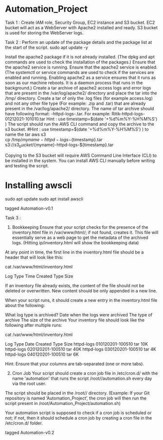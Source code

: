 # Automation_Project

Task 1 : Create IAM role, Security Group, EC2 instance and S3 bucket.
EC2 bucket will act as a WebServer with Apache2 installed and ready. S3 bucket is used for storing the WebServer logs.

Task 2 :
Perform an update of the package details and the package list at the start of the script.
sudo apt update -y
 

Install the apache2 package if it is not already installed. (The dpkg and apt commands are used to check the installation of the packages.)
Ensure that the apache2 service is running. 
Ensure that the apache2 service is enabled. (The systemctl or service commands are used to check if the services are enabled and running. Enabling apache2 as a service ensures that it runs as soon as our machine reboots. It is a daemon process that runs in the background.)
Create a tar archive of apache2 access logs and error logs that are present in the /var/log/apache2/ directory and place the tar into the /tmp/ directory. Create a tar of only the .log files (for example access.log) and not any other file type (For example: .zip and .tar) that are already present in the /var/log/apache2/ directory. The name of tar archive should have following format:  <your _name>-httpd-logs-<timestamp>.tar. For example: Ritik-httpd-logs-01212021-101010.tar                                                             Hint : use timestamp=$(date '+%d%m%Y-%H%M%S') )
The script should run the AWS CLI command and copy the archive to the s3 bucket. 
#Hint : use timestamp=$(date '+%d%m%Y-%H%M%S') ) to name  the  tar
aws s3 \
cp /tmp/${myname}-httpd-logs-${timestamp}.tar \
s3://${s3_bucket}/${myname}-httpd-logs-${timestamp}.tar
 

Copying to the S3 bucket will require AWS Command Line Interface (CLI)  to be installed in the system. You can install AWS CLI manually before writing and testing the script. 

# Installing awscli 
sudo apt update
sudo apt install awscli


tagged Automation-v0.1


Task 3 :

1. Bookkeeping
Ensure that your script checks for the presence of the inventory.html file in /var/www/html/; if not found, creates it. This file will essentially serve as a web page to get the metadata of the archived logs. (Hitting ip/inventory.html will show the bookkeeping data)

 

At any point in time, the first line in the inventory.html file should be a header that will look like this:

cat /var/www/html/inventory.html
 

Log Type         Time Created         Type        Size


If an inventory file already exists, the content of the file should not be deleted or overwritten. New content should be only appended in a new line.


When your script runs, it should create a new entry in the inventory.html file about the following: 

What log type is archived?
Date when the logs were archived 
The type of archive
The size of the archive
Your inventory file should look like the following after multiple runs:

cat /var/www/html/inventory.html

Log Type               Date Created               Type      Size 
httpd-logs        010120201-100510         tar        10K
httpd-logs        020120201-100510         tar        40K
httpd-logs        030120201-100510        tar        4K
httpd-logs        040120201-100510        tar        6K


Hint: Ensure that your columns are tab-separated (one or more tabs).

 

2. Cron Job
Your script should create a cron job file in /etc/cron.d/ with the name 'automation' that runs the script /root/<git repository name>/automation.sh every day via the root user.

 

The script should be placed in the /root/<git repository name>/ directory. (Example: If your Git repository is named ‘Automation_Project’, the cron job will then run the script present in /root/Automation_Project/automation.sh)

 

Your automation script is supposed to check if a cron job is scheduled or not; if not, then it should schedule a cron job by creating a cron file in the /etc/cron.d/ folder.

 
 
 tagged Automation-v0.2
